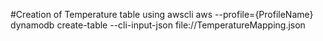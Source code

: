 #Creation of Temperature table using awscli
 aws --profile={ProfileName} dynamodb create-table --cli-input-json file://TemperatureMapping.json